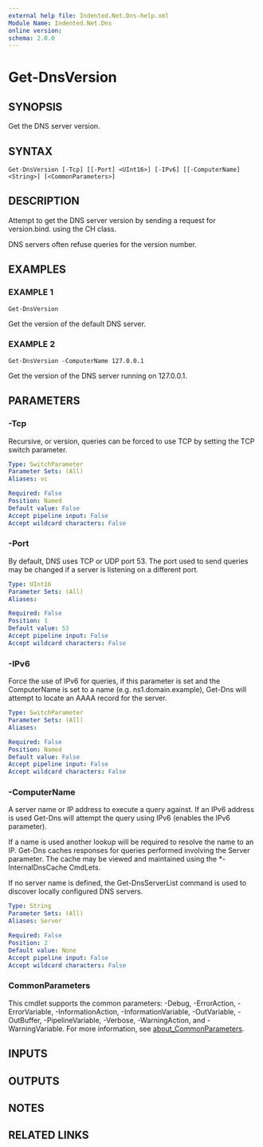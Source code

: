 ```yaml
---
external help file: Indented.Net.Dns-help.xml
Module Name: Indented.Net.Dns
online version:
schema: 2.0.0
---
```


# Get-DnsVersion

## SYNOPSIS
Get the DNS server version.

## SYNTAX

```
Get-DnsVersion [-Tcp] [[-Port] <UInt16>] [-IPv6] [[-ComputerName] <String>] [<CommonParameters>]
```

## DESCRIPTION
Attempt to get the DNS server version by sending a request for version.bind.
using the CH class.

DNS servers often refuse queries for the version number.

## EXAMPLES

### EXAMPLE 1
```
Get-DnsVersion
```

Get the version of the default DNS server.

### EXAMPLE 2
```
Get-DnsVersion -ComputerName 127.0.0.1
```

Get the version of the DNS server running on 127.0.0.1.

## PARAMETERS

### -Tcp
Recursive, or version, queries can be forced to use TCP by setting the TCP switch parameter.

```yaml
Type: SwitchParameter
Parameter Sets: (All)
Aliases: vc

Required: False
Position: Named
Default value: False
Accept pipeline input: False
Accept wildcard characters: False
```

### -Port
By default, DNS uses TCP or UDP port 53.
The port used to send queries may be changed if a server is listening on a different port.

```yaml
Type: UInt16
Parameter Sets: (All)
Aliases:

Required: False
Position: 1
Default value: 53
Accept pipeline input: False
Accept wildcard characters: False
```

### -IPv6
Force the use of IPv6 for queries, if this parameter is set and the ComputerName is set to a name (e.g.
ns1.domain.example), Get-Dns will attempt to locate an AAAA record for the server.

```yaml
Type: SwitchParameter
Parameter Sets: (All)
Aliases:

Required: False
Position: Named
Default value: False
Accept pipeline input: False
Accept wildcard characters: False
```

### -ComputerName
A server name or IP address to execute a query against.
If an IPv6 address is used Get-Dns will attempt the query using IPv6 (enables the IPv6 parameter).

If a name is used another lookup will be required to resolve the name to an IP.
Get-Dns caches responses for queries performed involving the Server parameter.
The cache may be viewed and maintained using the *-InternalDnsCache CmdLets.

If no server name is defined, the Get-DnsServerList command is used to discover locally configured DNS servers.

```yaml
Type: String
Parameter Sets: (All)
Aliases: Server

Required: False
Position: 2
Default value: None
Accept pipeline input: False
Accept wildcard characters: False
```

### CommonParameters
This cmdlet supports the common parameters: -Debug, -ErrorAction, -ErrorVariable, -InformationAction, -InformationVariable, -OutVariable, -OutBuffer, -PipelineVariable, -Verbose, -WarningAction, and -WarningVariable. For more information, see [about_CommonParameters](http://go.microsoft.com/fwlink/?LinkID=113216).

## INPUTS

## OUTPUTS

## NOTES

## RELATED LINKS
